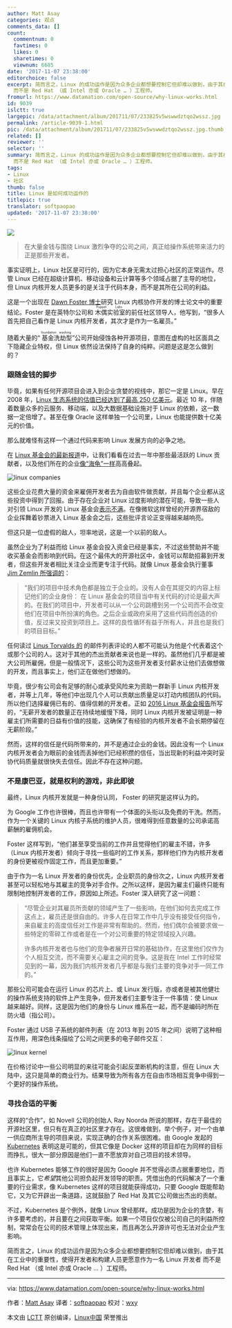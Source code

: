 ```yaml
---
author: Matt Asay
categories: 观点
comments_data: []
count:
  commentnum: 0
  favtimes: 0
  likes: 0
  sharetimes: 0
  viewnum: 6685
date: '2017-11-07 23:38:00'
editorchoice: false
excerpt: 简而言之，Linux 的成功运作是因为众多企业都想要控制它但却难以做到，由于其在工业中的重要性，使得开发者和构建人员更愿意作为一名 Linux 开发者
  而不是 Red Hat （或 Intel 亦或 Oracle … ）工程师。
fromurl: https://www.datamation.com/open-source/why-linux-works.html
id: 9039
islctt: true
largepic: /data/attachment/album/201711/07/233825v5wswwdztqo2wssz.jpg
permalink: /article-9039-1.html
pic: /data/attachment/album/201711/07/233825v5wswwdztqo2wssz.jpg.thumb.jpg
related: []
reviewer: ''
selector: ''
summary: 简而言之，Linux 的成功运作是因为众多企业都想要控制它但却难以做到，由于其在工业中的重要性，使得开发者和构建人员更愿意作为一名 Linux 开发者
  而不是 Red Hat （或 Intel 亦或 Oracle … ）工程师。
tags:
- Linux
- 社区
thumb: false
title: Linux 是如何成功运作的
titlepic: true
translator: softpaopao
updated: '2017-11-07 23:38:00'
---
```


![](/data/attachment/album/201711/07/233825v5wswwdztqo2wssz.jpg)



> 
> 在大量金钱与围绕 Linux 激烈争夺的公司之间，真正给操作系统带来活力的正是那些开发者。
> 
> 
> 


事实证明上，Linux 社区是可行的，因为它本身无需太过担心社区的正常运作。尽管 Linux 已经在超级计算机、移动设备和云计算等多个领域占据了主导的地位，但 Linux 内核开发人员更多的是关注于代码本身，而不是其所在公司的利益。


这是一个出现在 [Dawn Foster 博士](https://opensource.com/article/17/10/collaboration-linux-kernel)研究 Linux 内核协作开发的博士论文中的重要结论。Foster 是在英特尔公司和<ruby> 木偶实验室 <rt>  Puppet Labs </rt></ruby>的前任社区领导人，他写到，“很多人首先把自己看作是 Linux 内核开发者，其次才是作为一名雇员。”


随着大量的“<ruby> 基金洗劫型 <rt>  foundation washing </rt></ruby>”公司开始侵蚀各种开源项目，意图在虚构的社区面具之下隐藏企业特权，但 Linux 依然设法保持了自身的纯粹。问题是这是怎么做到的？


### 跟随金钱的脚步


毕竟，如果有任何开源项目会进入到企业贪婪的视线中，那它一定是 Linux。早在 2008 年，[Linux 生态系统的估值已经达到了最高 250 亿美元](http://www.osnews.com/story/20416/Linux_Ecosystem_Worth_25_Billion)。最近 10 年，伴随着数量众多的云服务、移动端，以及大数据基础设施对于 Linux 的依赖，这一数据一定倍增了。甚至在像 Oracle 这样单独一个公司里，Linux 也能提供数十亿美元的价值。


那么就难怪有这样一个通过代码来影响 Linux 发展方向的必争之地。


在 [Linux 基金会的最新报道](https://www.linux.com/publications/linux-kernel-development-how-fast-it-going-who-doing-it-what-they-are-doing-and-who-5)中，让我们看看在过去一年中那些最活跃的 Linux 贡献者，以及他们所在的企业[像](/article-8220-1.html)[“海龟”一样](https://en.wikipedia.org/wiki/Turtles_all_the_way_down)高高叠起。


![linux companies](/data/attachment/album/201711/07/233835bp1gwypyp60yn0p2.jpg)


这些企业花费大量的资金来雇佣开发者去为自由软件做贡献，并且每个企业都从这些投资中得到了回报。由于存在企业对 Linux 过度影响的潜在可能，导致一些人对引领 Linux 开发的 Linux 基金会[表示不满](https://www.datamation.com/open-source/the-linux-foundation-and-the-uneasy-alliance.html)。在像微软这样曾经的开源界宿敌的企业挥舞着钞票进入 Linux 基金会之后，这些批评言论正变得越来越响亮。


但这只是一位虚假的敌人，坦率地说，这是一个以前的敌人。


虽然企业为了利益而给 Linux 基金会投入资金已经是事实，不过这些赞助并不能收买基金会而影响到代码。在这个最伟大的开源社区中，金钱可以帮助招募到开发者，但这些开发者相比关注企业而更专注于代码。就像 Linux 基金会执行董事 [Jim Zemlin 所强调的](https://thenewstack.io/linux-foundation-critics/)：



> 
> “我们的项目中技术角色都是独立于企业的。没有人会在其提交的内容上标记他们的企业身份： 在 Linux 基金会的项目当中有关代码的讨论是最大声的。在我们的项目中，开发者可以从一个公司跳槽到另一个公司而不会改变他们在项目中所扮演的角色。之后企业或政府采用了这些代码而创造的价值，反过来又投资到项目上。这样的良性循环有益于所有人，并且也是我们的项目目标。”
> 
> 
> 


任何读过 [Linus Torvalds 的](https://github.com/torvalds) 的邮件列表评论的人都不可能认为他是个代表着这个或那个公司的人。这对于其他的杰出贡献者来说也是一样的。虽然他们几乎都是被大公司所雇佣，但是一般情况下，这些公司为这些开发者支付薪水让他们去做想做的开发，而且事实上，他们正在做他们想做的。


毕竟，很少有公司会有足够的耐心或承受风险来为资助一群新手 Linux 内核开发者，并等上几年，等他们中出现几个人可以贡献出质量足以打动内核团队的代码。所以他们选择雇佣已有的、值得信赖的开发者。正如 [2016 Linux 基金会报告](https://www.linux.com/publications/linux-kernel-development-how-fast-it-going-who-doing-it-what-they-are-doing-and-who-5)所写的，“无薪开发者的数量正在持续地缓慢下降，同时 Linux 内核开发被证明是一种雇主们所需要的日益有价值的技能，这确保了有经验的内核开发者不会长期停留在无薪阶段。”


然而，这样的信任是代码所带来的，并不是通过企业的金钱。因此没有一个 Linux 内核开发者会为眼前的金钱而丢掉他们已经积攒的信任，当出现新的利益冲突时妥协代码质量就很快失去信任。因此不存在这种问题。


### 不是康巴亚，就是权利的游戏，非此即彼


最终，Linux 内核开发就是一种身份认同， Foster 的研究是这样认为的。


为 Google 工作也许很棒，而且也许带有一个体面的头衔以及免费的干洗。然而，作为一个关键的 Linux 内核子系统的维护人员，很难得到任意数量的公司承诺高薪酬的雇佣机会。


Foster 这样写到，“他们甚至享受当前的工作并且觉得他们的雇主不错，许多（Linux 内核开发者）倾向于寻找一些临时的工作关系，那样他们作为内核开发者的身份更被视作固定工作，而且更加重要。”


由于作为一名 Linux 开发者的身份优先，企业职员的身份次之，Linux 内核开发者甚至可以轻松地与其雇主的竞争对手合作。之所以这样，是因为雇主们最终只能有限制地控制开发者的工作，原因如上所述。Foster 深入研究了这一问题：



> 
> “尽管企业对其雇员所贡献的领域产生了一些影响，在他们如何去完成工作这点上，雇员还是很自由的。许多人在日常工作中几乎没有接受任何指令，来自雇主的高度信任对工作是非常有帮助的。然而，他们偶尔会被要求做一些特定的零碎工作或者是在一个对公司重要的特定领域投入兴趣。
> 
> 
> 许多内核开发者也与他们的竞争者展开日常的基础协作，在这里他们仅作为个人相互交流，而不需要关心雇主之间的竞争。这是我在 Intel 工作时经常见到的一幕，因为我们内核开发者几乎都是与我们主要的竞争对手一同工作的。”
> 
> 
> 


那些公司可能会在运行 Linux 的芯片上、或 Linux 发行版，亦或者是被其他健壮的操作系统支持的软件上产生竞争，但开发者们主要专注于一件事情：使 Linux 越来越好。同样，这是因为他们的身份与 Linux 维系在一起，而不是编码时所在防火墙（指公司）。


Foster 通过 USB 子系统的邮件列表（在 2013 年到 2015 年之间）说明了这种相互作用，用深色线条描绘了公司之间更多的电子邮件交互：


![linux kernel](/data/attachment/album/201711/07/233837kvxgvnignxt0cczv.jpg)


在价格讨论中一些公司明显的来往可能会引起反垄断机构的注意，但在 Linux 大陆中，这只是简单的商业行为。结果导致为所有各方在自由市场相互竞争中得到一个更好的操作系统。


### 寻找合适的平衡


这样的“合作”，如 Novell 公司的创始人 Ray Noorda 所说的那样，存在于最佳的开源社区里，但只有在真正的社区里才存在。这很难做到，举个例子，对一个由单一供应商所主导的项目来说，实现正确的合作关系很困难。由 Google 发起的 [Kubernetes](https://kubernetes.io/) 表明这是可能的，但其它像是 Docker 这样的项目却在为同样的目标而挣扎，很大一部分原因是他们一直不愿放弃对自己项目的技术领导。


也许 Kubernetes 能够工作的很好是因为 Google 并不觉得必须占据重要地位，而且事实上，它*希望*其他公司担负起开发领导的职责。凭借出色的代码解决了一个重要的行业需求，像 Kubernetes 这样的项目就能获得成功，只要 Google 既能帮助它，又为它开辟出一条道路，这就鼓励了 Red Hat 及其它公司做出杰出的贡献。


不过，Kubernetes 是个例外，就像 Linux 曾经那样。成功是因为企业的贪婪，有许多要考虑的，并且要在之间获取平衡。如果一个项目仅仅被公司自己的利益所控制，常常会在公司的技术管理上体现出来，而且再怎么开源许可也无法对企业产生影响。


简而言之，Linux 的成功运作是因为众多企业都想要控制它但却难以做到，由于其在工业中的重要性，使得开发者和构建人员更愿意作为一名 Linux 开发者 而不是 Red Hat （或 Intel 亦或 Oracle … ）工程师。




---


via: <https://www.datamation.com/open-source/why-linux-works.html>


作者：[Matt Asay](https://www.datamation.com/author/Matt-Asay-1133910.html) 译者：[softpaopao](https://github.com/softpaopao) 校对：[wxy](https://github.com/wxy)


本文由 [LCTT](https://github.com/LCTT/TranslateProject) 原创编译，[Linux中国](https://linux.cn/) 荣誉推出